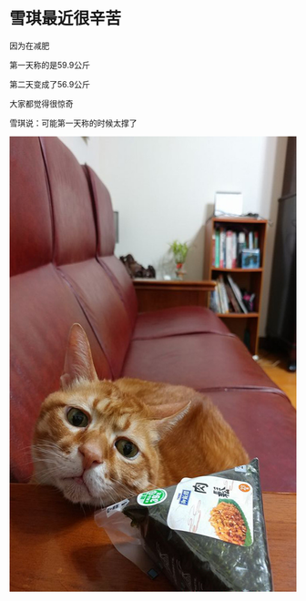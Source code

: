 <h1>雪琪最近很辛苦</h1>
<p>因为在减肥</p>
<p>第一天称的是59.9公斤</p>
<p>第二天变成了56.9公斤</p>
<p>大家都觉得很惊奇</p>
<p>雪琪说：可能第一天称的时候太撑了</p>
<p><img src="i want to eat.jpg" width="600" height="800" /></p>
